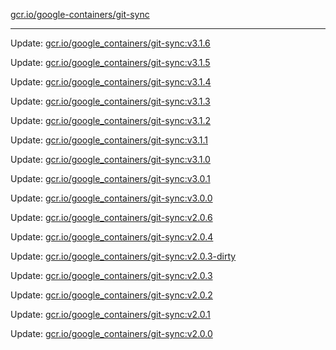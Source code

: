 [gcr.io/google-containers/git-sync](https://hub.docker.com/r/cruse/git-sync/tags/) 

----
Update: [gcr.io/google_containers/git-sync:v3.1.6](https://hub.docker.com/r/cruse/git-sync/tags/)

Update: [gcr.io/google_containers/git-sync:v3.1.5](https://hub.docker.com/r/cruse/git-sync/tags/)

Update: [gcr.io/google_containers/git-sync:v3.1.4](https://hub.docker.com/r/cruse/git-sync/tags/)

Update: [gcr.io/google_containers/git-sync:v3.1.3](https://hub.docker.com/r/cruse/git-sync/tags/)

Update: [gcr.io/google_containers/git-sync:v3.1.2](https://hub.docker.com/r/cruse/git-sync/tags/)

Update: [gcr.io/google_containers/git-sync:v3.1.1](https://hub.docker.com/r/cruse/git-sync/tags/)

Update: [gcr.io/google_containers/git-sync:v3.1.0](https://hub.docker.com/r/cruse/git-sync/tags/)

Update: [gcr.io/google_containers/git-sync:v3.0.1](https://hub.docker.com/r/cruse/git-sync/tags/)

Update: [gcr.io/google_containers/git-sync:v3.0.0](https://hub.docker.com/r/cruse/git-sync/tags/)

Update: [gcr.io/google_containers/git-sync:v2.0.6](https://hub.docker.com/r/cruse/git-sync/tags/)

Update: [gcr.io/google_containers/git-sync:v2.0.4](https://hub.docker.com/r/cruse/git-sync/tags/)

Update: [gcr.io/google_containers/git-sync:v2.0.3-dirty](https://hub.docker.com/r/cruse/git-sync/tags/)

Update: [gcr.io/google_containers/git-sync:v2.0.3](https://hub.docker.com/r/cruse/git-sync/tags/)

Update: [gcr.io/google_containers/git-sync:v2.0.2](https://hub.docker.com/r/cruse/git-sync/tags/)

Update: [gcr.io/google_containers/git-sync:v2.0.1](https://hub.docker.com/r/cruse/git-sync/tags/)

Update: [gcr.io/google_containers/git-sync:v2.0.0](https://hub.docker.com/r/cruse/git-sync/tags/)

